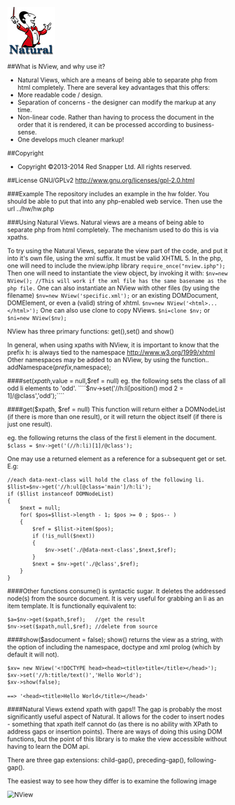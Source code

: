 ![NView](logo.png)

##What is NView, and why use it?
* Natural Views, which are a means of being able to separate php from html completely. There are several key advantages that this offers:
 * More readable code / design.
 * Separation of concerns - the designer can modify the markup at any time.
 * Non-linear code. Rather than having to process the document in the order that it is rendered, it can be processed according to business-sense.
 * One develops much cleaner markup!

##Copyright
* Copyright ©2013-2014 Red Snapper Ltd. All rights reserved.

##License
GNU/GPLv2
http://www.gnu.org/licenses/gpl-2.0.html

###Example
The repository includes an example in the hw folder.
You should be able to put that into any php-enabled web service.
Then use the url ../hw/hw.php  

###Using Natural Views.
Natural views are a means of being able to separate php from html completely.
The mechanism used to do this is via xpaths. 

To try using the Natural Views, separate the view part of the code, and put it into it's own file, using the xml suffix. It must be valid XHTML 5.
In the php, one will need to include the nview.iphp library
````require_once("nview.iphp");````
Then one will need to instantiate the view object, by invoking it with:
````$nv=new NView(); //This will work if the xml file has the same basename as the php file.````
One can also instantiate an NView with other files (by using the filename)
````$nv=new NView('specific.xml');````
or an existing DOMDocument, DOMElement, or even a (valid) string of xhtml.
````$nv=new NView('<html>...</html>');````
One can also use clone to copy NViews.
````$ni=clone $nv;```` or ````$ni=new NView($nv);````

NView has three primary functions: get(),set() and show()

In general, when using xpaths with NView, it is important to know that the prefix h: is always tied to the namespace http://www.w3.org/1999/xhtml
Other namespaces may be added to an NView, by using the function..
addNamespace($prefix,$namespace);

####set($xpath,$value = null,$ref = null)
eg. the following sets the class of all odd li elements to 'odd'.
````$nv->set('//h:li[position() mod 2 = 1]/@class','odd');````

####get($xpath, $ref = null)
This function will return either a DOMNodeList (if there is more than one result), or it will return the object itself (if there is just one result).

eg. the following returns the class of the first li element in the document.
````$class = $nv->get('(//h:li)[1]/@class');````

One may use a returned element as a reference for a subsequent get or set.
E.g:

```
//each data-next-class will hold the class of the following li.
$llist=$nv->get('//h:ul[@class='main']/h:li');
if ($llist instanceof DOMNodeList)
{
	$next = null;
	for( $pos=$llist->length - 1; $pos >= 0 ; $pos-- )
	{
		$ref = $llist->item($pos);
		if (!is_null($next))
		{
			$nv->set('./@data-next-class',$next,$ref);
		}
		$next = $nv->get('./@class',$ref);
	}
}
```

####Other functions
consume() is syntactic sugar. It deletes the addressed node(s) from the source document. It is very useful for grabbing an li as an item template.
It is functionally equivalent to:
```
$a=$nv->get($xpath,$ref); 	//get the result
$nv->set($xpath,null,$ref); //delete from source
```

####show($asdocument = false);
show() returns the view as a string, with the option of including the namespace, doctype and xml prolog (which by default it will not).

```
$xv= new NView('<!DOCTYPE head><head><title>title</title></head>');
$xv->set('//h:title/text()','Hello World');
$xv->show(false);

==> '<head><title>Hello World</title></head>'
```

####Natural Views extend xpath with gaps!!
The gap is probably the most significantly useful aspect of Natural. It allows for the coder to insert nodes - something that xpath itelf cannot do (as there is no ability with XPath to address gaps or insertion points). There are ways of doing this using DOM functions, but the point of this library is to make the view accessible without having to learn the DOM api.

There are three gap extensions: child-gap(), preceding-gap(), following-gap().

The easiest way to see how they differ is to examine the following image

![NView](gaps.gif)
